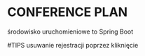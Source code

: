 # CONFERENCE PLAN

środowisko uruchomieniowe to Spring Boot


#TIPS
usuwanie rejestracji poprzez kliknięcie 
